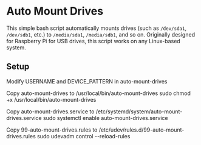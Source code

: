 # Auto Mount Drives

This simple bash script automatically mounts drives (such as `/dev/sda1`, `/dev/sdb1`, etc.) to `/media/sda1`, `/media/sdb1`, and so on. Originally designed for Raspberry Pi for USB drives, this script works on any Linux-based system.

## Setup

Modify USERNAME and DEVICE_PATTERN in auto-mount-drives

Copy auto-mount-drives to /usr/local/bin/auto-mount-drives
sudo chmod +x /usr/local/bin/auto-mount-drives

Copy auto-mount-drives.service to /etc/systemd/system/auto-mount-drives.service
sudo systemctl enable auto-mount-drives.service

Copy 99-auto-mount-drives.rules to /etc/udev/rules.d/99-auto-mount-drives.rules
sudo udevadm control --reload-rules